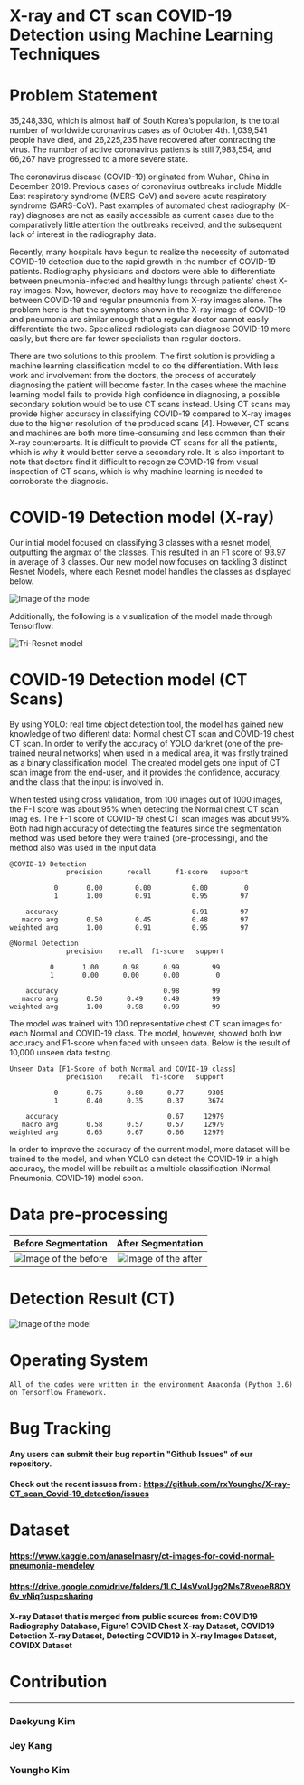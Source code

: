 # X-ray and CT scan COVID-19 Detection using Machine Learning Techniques

# Problem Statement

  35,248,330, which is almost half of South Korea’s population, is the total number of worldwide coronavirus cases as of October 4th. 1,039,541 people have died, and 26,225,235 have recovered after contracting the virus. The number of active coronavirus patients is still 7,983,554, and 66,267 have progressed to a more severe state. 

  The coronavirus disease (COVID-19) originated from Wuhan, China in December 2019. Previous cases of coronavirus outbreaks include Middle East respiratory syndrome (MERS-CoV) and severe acute respiratory syndrome (SARS-CoV). Past examples of automated chest radiography (X-ray) diagnoses are not as easily accessible as current cases due to the comparatively little attention the outbreaks received, and the subsequent lack of interest in the radiography data.

  Recently, many hospitals have begun to realize the necessity of automated COVID-19 detection due to the rapid growth in the number of COVID-19 patients. Radiography physicians and doctors were able to differentiate between pneumonia-infected and healthy lungs through patients’ chest X-ray images. Now, however, doctors may have to recognize the difference between COVID-19 and regular pneumonia from X-ray images alone. The problem here is that the symptoms shown in the X-ray image of COVID-19 and pneumonia are similar enough that a regular doctor cannot easily differentiate the two. Specialized radiologists can diagnose COVID-19 more easily, but there are far fewer specialists than regular doctors.

  There are two solutions to this problem. The first solution is providing a machine learning classification model to do the differentiation. With less work and involvement from the doctors, the process of accurately diagnosing the patient will become faster. In the cases where the machine learning model fails to provide high confidence in diagnosing, a possible secondary solution would be to use CT scans instead. Using CT scans may provide higher accuracy in classifying COVID-19 compared to X-ray images due to the higher resolution of the produced scans [4]. However, CT scans and machines are both more time-consuming and less common than their X-ray counterparts. It is difficult to provide CT scans for all the patients, which is why it would better serve a secondary role. It is also important to note that doctors find it difficult to recognize COVID-19 from visual inspection of CT scans, which is why machine learning is needed to corroborate the diagnosis.

# COVID-19 Detection model (X-ray)

  Our initial model focused on classifying 3 classes with a resnet model, outputting the argmax of the classes. This resulted in an F1 score of 93.97 in average of 3 classes. Our new model now focuses on tackling 3 distinct Resnet Models, where each Resnet model handles the classes as displayed below.

![Image of the model](https://github.com/rxYoungho/X-ray-CT_scan_Covid-19_detection/blob/master/img/resnet.png)

  Additionally, the following is a visualization of the model made through Tensorflow:

![Tri-Resnet model](https://github.com/rxYoungho/X-ray-CT_scan_Covid-19_detection/blob/master/img/tri-resnet.png)

# COVID-19 Detection model (CT Scans)

  By using YOLO: real time object detection tool, the model has gained new knowledge of two different data: Normal chest CT scan and COVID-19 chest CT scan. In order to verify the accuracy of YOLO darknet (one of the pre-trained neural networks) when used in a medical area, it was firstly trained as a binary classification model. The created model gets one input of CT scan image from the end-user, and it provides the confidence, accuracy, and the class that the input is involved in. 
  
  When tested using cross validation, from 100 images out of 1000 images, the F-1 score was about 95% when detecting the Normal chest CT scan imag	es. The F-1 score of COVID-19 chest CT scan images was about 99%. Both had high accuracy of detecting the features since the segmentation method was used before they were trained (pre-processing), and the method also was used in the input data.

```
@COVID-19 Detection
              precision      recall      f1-score   support

           0       0.00        0.00          0.00         0
           1       1.00        0.91          0.95        97

    accuracy                                 0.91        97
   macro avg       0.50        0.45          0.48        97
weighted avg       1.00        0.91          0.95        97

@Normal Detection
              precision    recall  f1-score   support

          0       1.00      0.98      0.99        99
          1       0.00      0.00      0.00         0

    accuracy                          0.98        99
   macro avg       0.50      0.49     0.49        99
weighted avg       1.00      0.98     0.99        99

```

  The model was trained with 100 representative chest CT scan images for each Normal and COVID-19 class. The model, however, showed both low accuracy and F1-score when faced with unseen data. Below is the result of 10,000 unseen data testing.

```
Unseen Data [F1-Score of both Normal and COVID-19 class]
              precision    recall  f1-score   support

           0       0.75      0.80      0.77      9305
           1       0.40      0.35      0.37      3674

    accuracy                           0.67     12979
   macro avg       0.58      0.57      0.57     12979
weighted avg       0.65      0.67      0.66     12979

```
  In order to improve the accuracy of the current model, more dataset will be trained to the model, and when YOLO can detect the COVID-19 in a high accuracy, the model will be rebuilt as a multiple classification (Normal, Pneumonia, COVID-19) model soon.

# Data pre-processing

Before Segmentation             |  After Segmentation
:-------------------------:|:-------------------------:
![Image of the before](https://github.com/rxYoungho/X-ray-CT_scan_Covid-19_detection/blob/master/img/before.png)  |  ![Image of the after](https://github.com/rxYoungho/X-ray-CT_scan_Covid-19_detection/blob/master/img/after.png)


# Detection Result (CT)
![Image of the model](https://github.com/rxYoungho/X-ray-CT_scan_Covid-19_detection/blob/master/img/normal_test.png)

  

# Operating System
```
All of the codes were written in the environment Anaconda (Python 3.6) on Tensorflow Framework.
```

# Bug Tracking

#### Any users can submit their bug report in "Github Issues" of our repository. 
#### Check out the recent issues from : https://github.com/rxYoungho/X-ray-CT_scan_Covid-19_detection/issues

# Dataset

#### https://www.kaggle.com/anaselmasry/ct-images-for-covid-normal-pneumonia-mendeley
#### https://drive.google.com/drive/folders/1LC_l4sVvoUgg2MsZ8veoeB8OY6v_vNiq?usp=sharing 
#### X-ray Dataset that is merged from public sources from: COVID19 Radiography Database, Figure1 COVID Chest X-ray Dataset, COVID19 Detection X-ray Dataset, Detecting COVID19 in X-ray Images Dataset, COVIDX Dataset
# Contribution
-------------------
### Daekyung Kim
###	Jey Kang
###	Youngho Kim


